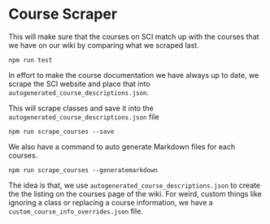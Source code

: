 # Course Scraper

This will make sure that the courses on SCI match up with the courses
that we have on our wiki by comparing what we scraped last.

```
npm run test
```

In effort to make the course documentation we have always up to date, we scrape the SCI website
and place that into `autogenerated_course_descriptions.json`.

This will scrape classes and save it into the `autogenerated_course_descriptions.json` file

```
npm run scrape_courses --save
```

We also have a command to auto generate Markdown files for each
courses.

```
npm run scrape_courses --generatemarkdown
```

The idea is that, we use `autogenerated_course_descriptions.json` to create
the the listing on the courses page of the wiki. For weird, custom things
like ignoring a class or replacing a course information, we have a `custom_course_info_overrides.json` file.
